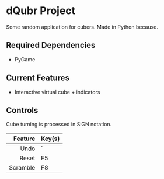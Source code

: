 # dQubr Project
Some random application for cubers. Made in Python because.

## Required Dependencies
- PyGame

## Current Features
- Interactive virtual cube + indicators

## Controls
Cube turning is processed in SiGN notation.

|  Feature | Key(s) |
|---------:|:-------|
|     Undo | `      |
|    Reset | F5     |
| Scramble | F8     |